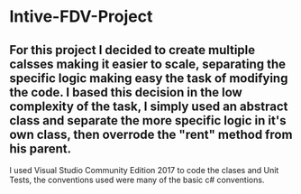 # Intive-FDV-Project
For this project I decided to create multiple calsses making it easier to scale, separating the specific logic making easy the task of modifying the code. I based this decision in the low complexity of the task, I simply used an abstract class and separate the more specific logic in it's own class, then overrode the "rent" method from his parent.
------------------------------
I used Visual Studio Community Edition 2017 to code the clases and Unit Tests,  the conventions used were many of the basic c# conventions.
